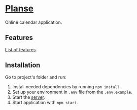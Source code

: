 # [Planse](http://planse.vchkhr.com/)
Online calendar application.

## Features
[List of features](https://github.com/users/vchkhr/projects/2).


## Installation
Go to project's folder and run:
1. Install needed dependencies by running `npm install`.
2. Set up your environment in `.env` file from the `.env.example`.
3. Start the [server](https://github.com/vchkhr/planse-api).
4. Start application with `npm start`.

